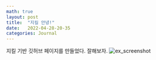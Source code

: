 ```yaml
---
math: true
layout: post
title:  "지킬 안녕!"
date:   2022-04-28-20-35
categories: Journal
---
```

지킬 기반 깃허브 페이지를 만들었다. 잘해보자. 
![ex_screenshot](https://i0.wp.com/www.irishphilosophy.com/wp-content/uploads/2014/12/Cool-Boole-tweet.jpg?fit=1024%2C510&ssl=1)
